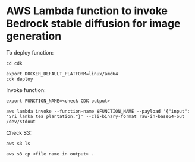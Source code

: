 # AWS Lambda function to invoke Bedrock stable diffusion for image generation

To deploy function:

```shell
cd cdk

export DOCKER_DEFAULT_PLATFORM=linux/amd64
cdk deploy
```

Invoke function:

```shell
export FUNCTION_NAME=<check CDK output>

aws lambda invoke --function-name $FUNCTION_NAME --payload '{"input": "Sri lanka tea plantation."}' --cli-binary-format raw-in-base64-out /dev/stdout
```

Check S3:

```shell
aws s3 ls

aws s3 cp <file name in output> .
```
